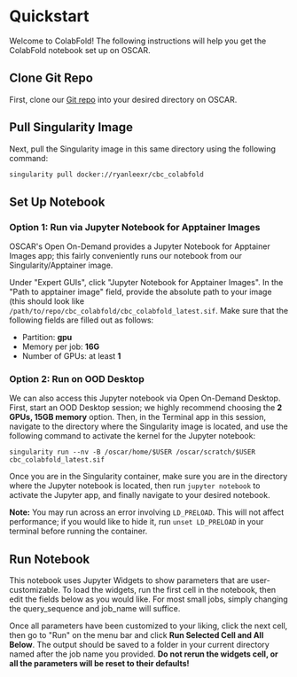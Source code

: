 # Quickstart

Welcome to ColabFold! The following instructions will help you get the ColabFold notebook set up on OSCAR.

## Clone Git Repo

First, clone our [Git repo](https://github.com/compbiocore/cbc_colabfold) into your desired directory on OSCAR.

## Pull Singularity Image

Next, pull the Singularity image in this same directory using the following command:

```bash
singularity pull docker://ryanleexr/cbc_colabfold
```

## Set Up Notebook

### Option 1: Run via Jupyter Notebook for Apptainer Images

OSCAR's Open On-Demand provides a Jupyter Notebook for Apptainer Images app; this fairly conveniently runs our notebook from our Singularity/Apptainer image.

Under "Expert GUIs", click "Jupyter Notebook for Apptainer Images". In the "Path to apptainer image" field, provide the absolute path to your image (this should look like ```/path/to/repo/cbc_colabfold/cbc_colabfold_latest.sif```. Make sure that the following fields are filled out as follows:

- Partition: **gpu**
- Memory per job: **16G**
- Number of GPUs: at least **1**

### Option 2: Run on OOD Desktop

We can also access this Jupyter notebook via Open On-Demand Desktop. First, start an OOD Desktop session; we highly recommend choosing the **2 GPUs, 15GB memory** option. Then, in the Terminal app in this session, navigate to the directory where the Singularity image is located, and use the following command to activate the kernel for the Jupyter notebook:

	singularity run --nv -B /oscar/home/$USER /oscar/scratch/$USER cbc_colabfold_latest.sif

Once you are in the Singularity container, make sure you are in the directory where the Jupyter notebook is located, then run ```jupyter notebook``` to activate the Jupyter app, and finally navigate to your desired notebook.

**Note:** You may run across an error involving ```LD_PRELOAD```. This will not affect performance; if you would like to hide it, run ```unset LD_PRELOAD``` in your terminal before running the container.

## Run Notebook

This notebook uses Jupyter Widgets to show parameters that are user-customizable. To load the widgets, run the first cell in the notebook, then edit the fields below as you would like. For most small jobs, simply changing the query_sequence and job_name will suffice.

Once all parameters have been customized to your liking, click the next cell, then go to "Run" on the menu bar and click **Run Selected Cell and All Below**. The output should be saved to a folder in your current directory named after the job name you provided. **Do not rerun the widgets cell, or all the parameters will be reset to their defaults!**
